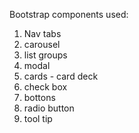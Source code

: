

Bootstrap components used:

1. Nav tabs
2. carousel
3. list groups
4. modal
5. cards - card deck
6. check box
7. bottons
8. radio button
9. tool tip


